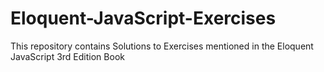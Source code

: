 # Eloquent-JavaScript-Exercises
This repository contains Solutions to Exercises mentioned in the Eloquent JavaScript 3rd Edition Book
